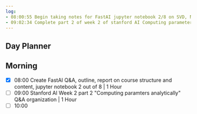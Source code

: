 ```yaml
---
log:
- 08:00:55 Begin taking notes for FastAI jupyter notebook 2/8 on SVD, NMF and topic modeling techniques
- 09:02:34 Complete part 2 of week 2 of stanford AI Computing parameters analytically
---
```


## Day Planner

## Morning
- [x] 08:00 Create FastAI Q&A, outline, report on course structure and content, jupyter notebook 2 out of 8 | 1 Hour
- [ ] 09:00 Stanford AI Week 2 part 2 "Computing paramters analytically" Q&A organization | 1 Hour
- [ ] 10:00 